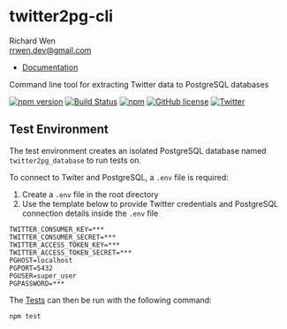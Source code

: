 # twitter2pg-cli

Richard Wen  
rrwen.dev@gmail.com  

* [Documentation](https://rrwen.github.io/twitter2pg-cli)

Command line tool for extracting Twitter data to PostgreSQL databases

[![npm version](https://badge.fury.io/js/twitter2pg-cli.svg)](https://badge.fury.io/js/twitter2pg-cli)
[![Build Status](https://travis-ci.org/rrwen/twitter2pg-cli.svg?branch=master)](https://travis-ci.org/rrwen/twitter2pg-cli)
[![npm](https://img.shields.io/npm/dt/twitter2pg-cli.svg)](https://www.npmjs.com/package/twitter2pg-cli)
[![GitHub license](https://img.shields.io/github/license/rrwen/twitter2pg-cli.svg)](https://github.com/rrwen/twitter2pg-cli/blob/master/LICENSE)
[![Twitter](https://img.shields.io/twitter/url/https/github.com/rrwen/twitter2pg-cli.svg?style=social)](https://twitter.com/intent/tweet?text=Command%20line%20tool%20for%20extracting%20Twitter%20data%20to%20PostgreSQL%20databases:%20https%3A%2F%2Fgithub.com%2Frrwen%2Ftwitter2pg-cli%20%23nodejs%20%23npm)

## Test Environment

The test environment creates an isolated PostgreSQL database named `twitter2pg_database` to run tests on.

To connect to Twiter and PostgreSQL, a `.env` file is required:

1. Create a `.env` file in the root directory
2. Use the template below to provide Twitter credentials and PostgreSQL connection details inside the `.env` file

```
TWITTER_CONSUMER_KEY=***
TWITTER_CONSUMER_SECRET=***
TWITTER_ACCESS_TOKEN_KEY=***
TWITTER_ACCESS_TOKEN_SECRET=***
PGHOST=localhost
PGPORT=5432
PGUSER=super_user
PGPASSWORD=***
```

The [Tests](../README.md#tests) can then be run with the following command:

```
npm test
```
